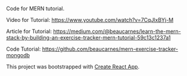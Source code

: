 Code for MERN tutorial.

Video for Tutorial: https://www.youtube.com/watch?v=7CqJlxBYj-M

Article for Tutorial: https://medium.com/@beaucarnes/learn-the-mern-stack-by-building-an-exercise-tracker-mern-tutorial-59c13c1237a1

Code Tutorial: https://github.com/beaucarnes/mern-exercise-tracker-mongodb

This project was bootstrapped with [Create React App](https://github.com/facebook/create-react-app).
